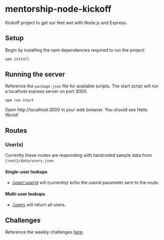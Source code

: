 # mentorship-node-kickoff

Kickoff project to get our feet wet with Node.js and Express.

## Setup

Begin by installing the npm dependencies required to run the project:

```bash
npm install
```

## Running the server

Reference the `package.json` file for available scripts. The start script will run a localhost express server on port 3000.

```bash
npm run start
```

Open http://localhost:3000 in your web browser. You should see Hello World!

## Routes

### User(s)

Currently these routes are responding with hardcoded sample data from `{root}/data/users.json`.

#### Single-user lookups

- [/user/:userid](http://localhost:3000/user/1) will (currently) echo the userid parameter sent to the route.

#### Multi-user lookups

- [/users](http://localhost:3000/users) will return all users.

## Challenges

Reference the weekly challenges [here](./challenges/).
